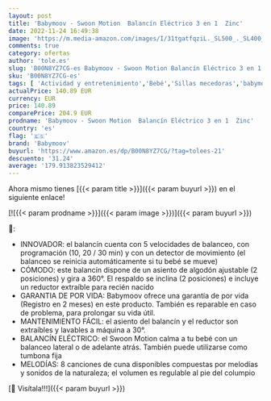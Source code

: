 ```yaml
---
layout: post
title: 'Babymoov - Swoon Motion  Balancín Eléctrico 3 en 1  Zinc'
date: 2022-11-24 16:49:38
image: 'https://m.media-amazon.com/images/I/31tgatfqziL._SL500_._SL400_.jpg'
comments: true
category: ofertas
author: 'tole.es'
slug: 'B00N8YZ7CG-es Babymoov - Swoon Motion Balancín Eléctrico 3 en 1 Zinc'
sku: 'B00N8YZ7CG-es'
tags: [ 'Actividad y entretenimiento','Bebé','Sillas mecedoras','babymoov','🇪🇸', ]
actualPrice: 140.89 EUR
currency: EUR
price: 140.89
comparePrice: 204.9 EUR
prodname: 'Babymoov - Swoon Motion  Balancín Eléctrico 3 en 1  Zinc'
country: 'es'
flag: '🇪🇸'
brand: 'Babymoov'
buyurl: 'https://www.amazon.es/dp/B00N8YZ7CG/?tag=tolees-21'
descuento: '31.24'
average: '179.913823529412'
---
```


Ahora mismo tienes [{{< param title >}}]({{< param buyurl >}}) en el siguiente enlace!

[![{{< param prodname >}}]({{< param image >}})]({{< param buyurl >}})

🔎:

- INNOVADOR: el balancín cuenta con 5 velocidades de balanceo, con programación (10, 20 / 30 min) y con un detector de movimiento (el balanceo se reinicia automáticamente si tu bebé se mueve)
- CÓMODO: este balancín dispone de un asiento de algodón ajustable (2 posiciones) y gira a 360°. El respaldo se inclina (2 posiciones) e incluye un reductor extraíble para recién nacido
- GARANTIA DE POR VIDA: Babymoov ofrece una garantía de por vida (Registro en 2 meses) en este producto. También es reparable en caso de problema, para prolongar su vida útil.
- MANTENIMIENTO FÁCIL: el asiento del balancín y el reductor son extraíbles y lavables a máquina a 30°.
- BALANCÍN ELÉCTRICO: el Swoon Motion calma a tu bebé con un balanceo lateral o de adelante atrás. También puede utilizarse como tumbona fija
- MELODÍAS: 8 canciones de cuna disponibles compuestas por melodías y sonidos de la naturaleza; el volumen es regulable al pie del columpio

[🛒 Visítala!!!]({{< param buyurl >}})

